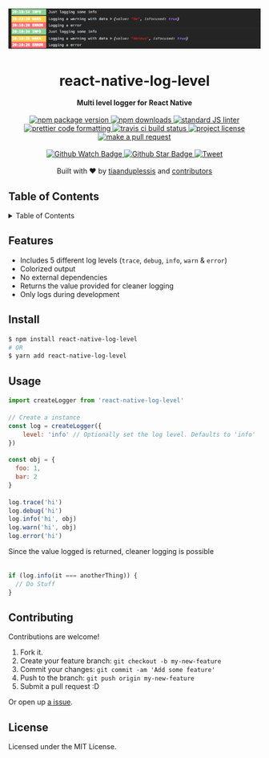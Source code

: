 
<h1 align="center">
  <img src="example.png" alt="">
</h1>
<h1 align="center">react-native-log-level</h1>
<div align="center">
  <strong>Multi level logger for React Native</strong>
</div>
<br>
<div align="center">
  <a href="https://npmjs.org/package/react-native-log-level">
    <img src="https://img.shields.io/npm/v/react-native-log-level.svg?style=flat-square" alt="npm package version" />
  </a>
  <a href="https://npmjs.org/package/react-native-log-level">
  <img src="https://img.shields.io/npm/dm/react-native-log-level.svg?style=flat-square" alt="npm downloads" />
  </a>
  <a href="https://github.com/feross/standard">
    <img src="https://img.shields.io/badge/code%20style-standard-brightgreen.svg?style=flat-square" alt="standard JS linter" />
  </a>
  <a href="https://github.com/prettier/prettier">
    <img src="https://img.shields.io/badge/styled_with-prettier-ff69b4.svg?style=flat-square" alt="prettier code formatting" />
  </a>
  <a href="https://travis-ci.org/tiaanduplessis/react-native-log-level">
    <img src="https://img.shields.io/travis/tiaanduplessis/react-native-log-level.svg?style=flat-square" alt="travis ci build status" />
  </a>
  <a href="https://github.com/tiaanduplessis/react-native-log-level/blob/master/LICENSE">
    <img src="https://img.shields.io/npm/l/react-native-log-level.svg?style=flat-square" alt="project license" />
  </a>
  <a href="http://makeapullrequest.com">
    <img src="https://img.shields.io/badge/PRs-welcome-brightgreen.svg?style=flat-square" alt="make a pull request" />
  </a>
</div>
<br>
<div align="center">
  <a href="https://github.com/tiaanduplessis/react-native-log-level/watchers">
    <img src="https://img.shields.io/github/watchers/tiaanduplessis/react-native-log-level.svg?style=social" alt="Github Watch Badge" />
  </a>
  <a href="https://github.com/tiaanduplessis/react-native-log-level/stargazers">
    <img src="https://img.shields.io/github/stars/tiaanduplessis/react-native-log-level.svg?style=social" alt="Github Star Badge" />
  </a>
  <a href="https://twitter.com/intent/tweet?text=Check%20out%20react-native-log-level!%20https://github.com/tiaanduplessis/react-native-log-level%20%F0%9F%91%8D">
    <img src="https://img.shields.io/twitter/url/https/github.com/tiaanduplessis/react-native-log-level.svg?style=social" alt="Tweet" />
  </a>
</div>
<br>
<div align="center">
  Built with ❤︎ by <a href="https://github.com/tiaanduplessis">tiaanduplessis</a> and <a href="https://github.com/tiaanduplessis/react-native-log-level/contributors">contributors</a>
</div>

<h2>Table of Contents</h2>
<details>
  <summary>Table of Contents</summary>
  <li><a href="#features">Features</a></li>
  <li><a href="#install">Install</a></li>
  <li><a href="#usage">Usage</a></li>
  <li><a href="#contribute">Contribute</a></li>
  <li><a href="#license">License</a></li>
</details>

## Features

- Includes 5 different log levels (`trace`, `debug`, `info`, `warn` & `error`)
- Colorized output
- No external dependencies
- Returns the value provided for cleaner logging
- Only logs during development

## Install

```sh
$ npm install react-native-log-level
# OR
$ yarn add react-native-log-level
```

## Usage

```js
import createLogger from 'react-native-log-level'

// Create a instance
const log = createLogger({
    level: 'info' // Optionally set the log level. Defaults to 'info'
})

const obj = {
  foo: 1,
  bar: 2
}

log.trace('hi')
log.debug('hi')
log.info('hi', obj)
log.warn('hi', obj)
log.error('hi')
```

Since the value logged is returned, cleaner logging is possible

```js

if (log.info(it === anotherThing)) {
  // Do Stuff
}

```

## Contributing

Contributions are welcome!

1. Fork it.
2. Create your feature branch: `git checkout -b my-new-feature`
3. Commit your changes: `git commit -am 'Add some feature'`
4. Push to the branch: `git push origin my-new-feature`
5. Submit a pull request :D

Or open up [a issue](https://github.com/tiaanduplessis/react-native-log-level/issues).

## License

Licensed under the MIT License.
